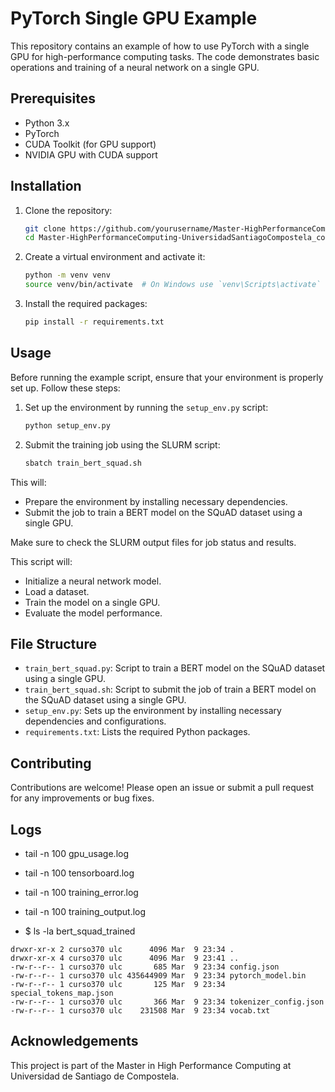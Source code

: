 # PyTorch Single GPU Example

This repository contains an example of how to use PyTorch with a single GPU for high-performance computing tasks. The code demonstrates basic operations and training of a neural network on a single GPU.

## Prerequisites

- Python 3.x
- PyTorch
- CUDA Toolkit (for GPU support)
- NVIDIA GPU with CUDA support

## Installation

1. Clone the repository:
    ```bash
    git clone https://github.com/yourusername/Master-HighPerformanceComputing-UniversidadSantiagoCompostela_code_cuda-mpi-omp.git
    cd Master-HighPerformanceComputing-UniversidadSantiagoCompostela_code_cuda-mpi-omp/hpc_tools/pytorch_singleGPU


2. Create a virtual environment and activate it:
    ```bash
    python -m venv venv
    source venv/bin/activate  # On Windows use `venv\Scripts\activate`
    ```

3. Install the required packages:
    ```bash
    pip install -r requirements.txt
    ```

## Usage
Before running the example script, ensure that your environment is properly set up. Follow these steps:

1. Set up the environment by running the `setup_env.py` script:
    ```bash
    python setup_env.py
    ```

2. Submit the training job using the SLURM script:
    ```bash
    sbatch train_bert_squad.sh
    ```

This will:
- Prepare the environment by installing necessary dependencies.
- Submit the job to train a BERT model on the SQuAD dataset using a single GPU.

Make sure to check the SLURM output files for job status and results.


This script will:
- Initialize a neural network model.
- Load a dataset.
- Train the model on a single GPU.
- Evaluate the model performance.

## File Structure

- `train_bert_squad.py`: Script to train a BERT model on the SQuAD dataset using a single GPU.
- `train_bert_squad.sh`: Script to submit the job of train a BERT model on the SQuAD dataset using a single GPU.
- `setup_env.py`: Sets up the environment by installing necessary dependencies and configurations.
- `requirements.txt`: Lists the required Python packages.

## Contributing

Contributions are welcome! Please open an issue or submit a pull request for any improvements or bug fixes.

## Logs

- tail -n 100 gpu_usage.log
- tail -n 100 tensorboard.log
- tail -n 100 training_error.log
- tail -n 100 training_output.log

- $ ls -la bert_squad_trained
```total 427368
drwxr-xr-x 2 curso370 ulc      4096 Mar  9 23:34 .
drwxr-xr-x 4 curso370 ulc      4096 Mar  9 23:41 ..
-rw-r--r-- 1 curso370 ulc       685 Mar  9 23:34 config.json
-rw-r--r-- 1 curso370 ulc 435644909 Mar  9 23:34 pytorch_model.bin
-rw-r--r-- 1 curso370 ulc       125 Mar  9 23:34 special_tokens_map.json
-rw-r--r-- 1 curso370 ulc       366 Mar  9 23:34 tokenizer_config.json
-rw-r--r-- 1 curso370 ulc    231508 Mar  9 23:34 vocab.txt
```

## Acknowledgements

This project is part of the Master in High Performance Computing at Universidad de Santiago de Compostela.
